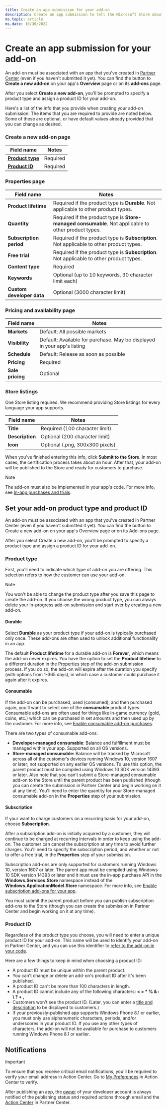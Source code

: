 ```yaml
---
title: Create an app submission for your add-on
description: Create an app submission to tell the Microsoft Store about your app add-on
ms.topic: article
ms.date: 10/30/2022
---
```


# Create an app submission for your add-on

An add-on must be associated with an app that you've created in [Partner Center](https://partner.microsoft.com/dashboard) (even if you haven't submitted it yet). You can find the button to **Create a new add-on** on your app's **Overview** page or on its **add-ons** page.

After you select **Create a new add-on**, you'll be prompted to specify a product type and assign a product ID for your add-on.

Here's a list of the info that you provide when creating your add-on submission. The items that you are required to provide are noted below. Some of these are optional, or have default values already provided that you can change as desired.

### Create a new add-on page

| Field name                        | Notes    |
| --------------------------------- | -------- |
| [**Product type**](#product-type) | Required |
| [**Product ID**](#product-id)     | Required |

### Properties page

| Field name                | Notes                                                                                                |
| ------------------------- | ---------------------------------------------------------------------------------------------------- |
| **Product lifetime**      | Required if the product type is **Durable**. Not applicable to other product types.                  |
| **Quantity**              | Required if the product type is **Store-managed consumable**. Not applicable to other product types. |
| **Subscription period**   | Required if the product type is **Subscription**. Not applicable to other product types.             |
| **Free trial**            | Required if the product type is **Subscription**. Not applicable to other product types.             |
| **Content type**          | Required                                                                                             |
| **Keywords**              | Optional (up to 10 keywords, 30 character limit each)                                                |
| **Custom developer data** | Optional (3000 character limit)                                                                      |

### Pricing and availability page

| Field name       | Notes                                                                   |
| ---------------- | ----------------------------------------------------------------------- |
| **Markets**      | Default: All possible markets                                           |
| **Visibility**   | Default: Available for purchase. May be displayed in your app's listing |
| **Schedule**     | Default: Release as soon as possible                                    |
| **Pricing**      | Required                                                                |
| **Sale pricing** | Optional                                                                |

### Store listings

One Store listing required. We recommend providing Store listings for every language your app supports.

| Field name      | Notes                           |
| --------------- | ------------------------------- |
| **Title**       | Required (100 character limit)  |
| **Description** | Optional (200 character limit)  |
| **Icon**        | Optional (.png, 300x300 pixels) |

When you've finished entering this info, click **Submit to the Store**. In most cases, the certification process takes about an hour. After that, your add-on will be published to the Store and ready for customers to purchase.

> [!NOTE]
> The add-on must also be implemented in your app's code. For more info, see [In-app purchases and trials](/windows/uwp/monetize/in-app-purchases-and-trials).

## Set your add-on product type and product ID

An add-on must be associated with an app that you've created in Partner Center (even if you haven't submitted it yet). You can find the button to Create a new add-on on your app's Overview page or on its Add-ons page.

After you select Create a new add-on, you'll be prompted to specify a product type and assign a product ID for your add-on.

### Product type

First, you'll need to indicate which type of add-on you are offering. This selection refers to how the customer can use your add-on.

> [!NOTE]
> You won't be able to change the product type after you save this page to create the add-on. If you choose the wrong product type, you can always delete your in-progress add-on submission and start over by creating a new add-on.

<span id="durable"></span>

#### Durable

Select **Durable** as your product type if your add-on is typically purchased only once. These add-ons are often used to unlock additional functionality in an app.

The default **Product lifetime** for a durable add-on is **Forever**, which means the add-on never expires. You have the option to set the **Product lifetime** to a different duration in the [Properties](./enter-app-properties.md) step of the add-on submission process. If you do so, the add-on will expire after the duration you specify (with options from 1-365 days), in which case a customer could purchase it again after it expires.

#### Consumable

If the add-on can be purchased, used (consumed), and then purchased again, you'll want to select one of the **consumable** product types. Consumable add-ons are often used for things like in-game currency (gold, coins, etc.) which can be purchased in set amounts and then used up by the customer. For more info, see [Enable consumable add-on purchases](/windows/uwp/monetize/enable-consumable-add-on-purchases).

There are two types of consumable add-ons:

- **Developer-managed consumable**: Balance and fulfillment must be managed within your app. Supported on all OS versions.
- **Store-managed consumable:** Balance will be tracked by Microsoft across all of the customer’s devices running Windows 10, version 1607 or later; not supported on any earlier OS versions. To use this option, the parent product must be compiled using Windows 10 SDK version 14393 or later. Also note that you can't submit a Store-managed consumable add-on to the Store until the parent product has been published (though you can create the submission in Partner Center and begin working on it at any time). You'll need to enter the quantity for your Store-managed consumable add-on in the **Properties** step of your submission.

#### Subscription

If your want to charge customers on a recurring basis for your add-on, choose **Subscription**.

After a subscription add-on is initially acquired by a customer, they will continue to be charged at recurring intervals in order to keep using the add-on. The customer can cancel the subscription at any time to avoid further charges. You'll need to specify the subscription period, and whether or not to offer a free trial, in the **Properties** step of your submission.

Subscription add-ons are only supported for customers running Windows 10, version 1607 or later. The parent app must be compiled using Windows 10 SDK version 14393 or later and it must use the in-app purchase API in the **Windows.Services.Store** namespace instead of the **Windows.ApplicationModel.Store** namespace. For more info, see [Enable subscription add-ons for your app](/windows/uwp/monetize/enable-subscription-add-ons-for-your-app).

You must submit the parent product before you can publish subscription add-ons to the Store (though you can create the submission in Partner Center and begin working on it at any time).

### Product ID

Regardless of the product type you choose, you will need to enter a unique product ID for your add-on. This name will be used to identify your add-on in Partner Center, and you can use this identifier to [refer to the add-on in your code](/windows/uwp/monetize/in-app-purchases-and-trials#how-to-use-product-ids-for-add-ons-in-your-code).

Here are a few things to keep in mind when choosing a product ID:

- A product ID must be unique within the parent product.
- You can’t change or delete an add-on's product ID after it's been published.
- A product ID can't be more than 100 characters in length.
- A product ID cannot include any of the following characters: **&lt; &gt; \* % & : \\ ? + ,**
- Customers won't see the product ID. (Later, you can enter a [title and description](./create-app-store-listing.md) to be displayed to customers.)
- If your previously-published app supports Windows Phone 8.1 or earlier, you must only use alphanumeric characters, periods, and/or underscores in your product ID. If you use any other types of characters, the add-on will not be available for purchase to customers running Windows Phone 8.1 or earlier.

## Notifications

> [!IMPORTANT]
> To ensure that you receive critical email notifications, you'll be required to verify your email address in Action Center. Go to [My Preferences](https://partner.microsoft.com/dashboard/actioncenter/mypreferences) in Action Center to verify.

After publishing an app, the [owner](../../partner-center/assign-account-level-custom-permissions-to-account-users.md) of your developer account is always notified of the publishing status and required actions through email and the [Action Center](/partner-center/action-center-overview) in Partner Center.
